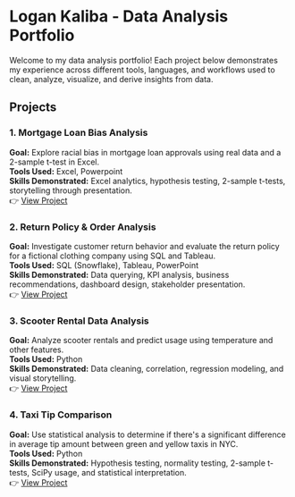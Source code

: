 # Logan Kaliba - Data Analysis Portfolio

Welcome to my data analysis portfolio! Each project below demonstrates my experience across different tools, languages, and workflows used to clean, analyze, visualize, and derive insights from data.

## Projects

### 1. Mortgage Loan Bias Analysis  
**Goal:** Explore racial bias in mortgage loan approvals using real data and a 2-sample t-test in Excel.   
**Tools Used:** Excel, Powerpoint  
**Skills Demonstrated:** Excel analytics, hypothesis testing, 2-sample t-tests, storytelling through presentation.  
👉 [View Project](./mortgage_bias_analysis)

### 2. Return Policy & Order Analysis  
**Goal:** Investigate customer return behavior and evaluate the return policy for a fictional clothing company using SQL and Tableau.  
**Tools Used:** SQL (Snowflake), Tableau, PowerPoint  
**Skills Demonstrated:** Data querying, KPI analysis, business recommendations, dashboard design, stakeholder presentation.  
👉 [View Project](./return_policy_order_analysis)

### 3. Scooter Rental Data Analysis
**Goal:** Analyze scooter rentals and predict usage using temperature and other features.  
**Tools Used:** Python  
**Skills Demonstrated:** Data cleaning, correlation, regression modeling, and visual storytelling.  
👉 [View Project](./scooter_rental_analysis)

### 4. Taxi Tip Comparison  
**Goal:** Use statistical analysis to determine if there's a significant difference in average tip amount between green and yellow taxis in NYC.  
**Tools Used:** Python  
**Skills Demonstrated:** Hypothesis testing, normality testing, 2-sample t-tests, SciPy usage, and statistical interpretation.  
👉 [View Project](./taxi_tip_analysis)
